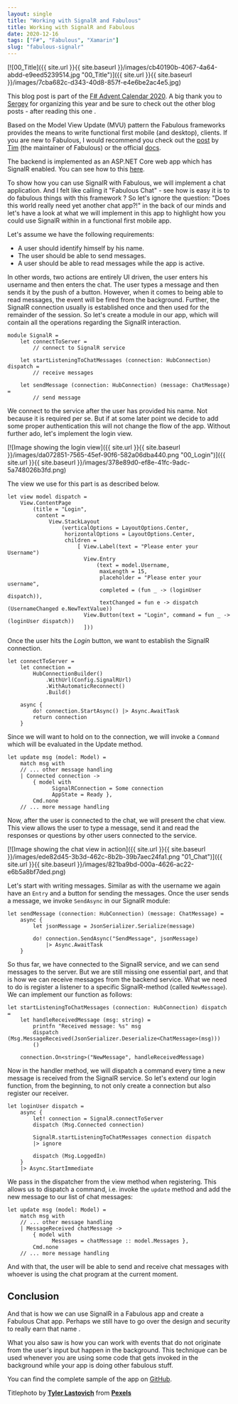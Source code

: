 ```yaml
---
layout: single
title: "Working with SignalR and Fabulous"
title: Working with SignalR and Fabulous
date: 2020-12-16
tags: ["F#", "Fabulous", "Xamarin"]
slug: "fabulous-signalr"
---
```


[![00_Title]({{ site.url }}{{ site.baseurl }}/images/cb40190b-4067-4a64-abdd-e9eed5239514.jpg "00_Title")]({{ site.url }}{{ site.baseurl }}/images/7cba682c-d343-40d8-857f-e4e6be2ac4e5.jpg)

This blog post is part of the [F# Advent Calendar 2020](https://sergeytihon.com/2020/10/22/f-advent-calendar-in-english-2020/). A big thank you to [Sergey](https://twitter.com/sergey_tihon) for organizing this year and be sure to check out the other blog posts - after reading this one .

Based on the Model View Update (MVU) pattern the Fabulous frameworks provides the means to write functional first mobile (and desktop), clients. If you are new to Fabulous, I would recommend you check out the [post](https://timothelariviere.com/2019/12/21/how-to-become-a-fabulous-developer/) by [Tim](https://twitter.com/Tim_Lariviere) (the maintainer of Fabulous) or the official [docs](https://github.com/fsprojects/Fabulous).

The backend is implemented as an ASP.NET Core web app which has SignalR enabled. You can see how to this [here](https://docs.microsoft.com/en-us/aspnet/core/signalr/introduction?view=aspnetcore-5.0).

To show how you can use SignalR with Fabulous, we will implement a chat application. And I felt like calling it "Fabulous Chat" - see how is easy it is to do fabulous things with this framework ? So let's ignore the question: "Does this world really need yet another chat app?!" in the back of our minds and let's have a look at what we will implement in this app to highlight how you could use SignalR within in a functional first mobile app.

Let's assume we have the following requirements:

- A user should identify himself by his name.
- The user should be able to send messages.
- A user should be able to read messages while the app is active.


In other words, two actions are entirely UI driven, the user enters his username and then enters the chat. The user types a message and then sends it by the push of a button. However, when it comes to being able to read messages, the event will be fired from the background. Further, the SignalR connection usually is established once and then used for the remainder of the session. So let's create a module in our app, which will contain all the operations regarding the SignalR interaction.


    module SignalR =
        let connectToServer =
            // connect to SignalR service
    
        let startListeningToChatMessages (connection: HubConnection) dispatch =
            // receive messages
    
        let sendMessage (connection: HubConnection) (message: ChatMessage) =
            // send message


We connect to the service after the user has provided his name. Not because it is required per se. But if at some later point we decide to add some proper authentication this will not change the flow of the app. Without further ado, let's implement the login view.

[![Image showing the login view]({{ site.url }}{{ site.baseurl }}/images/da072851-7565-45ef-90f6-582a06dba440.png "00_Login")]({{ site.url }}{{ site.baseurl }}/images/378e89d0-ef8e-41fc-9adc-5a748026b3fd.png)

The view we use for this part is as described below.


    let view model dispatch =
        View.ContentPage
            (title = "Login",
             content =
                 View.StackLayout
                     (verticalOptions = LayoutOptions.Center,
                      horizontalOptions = LayoutOptions.Center,
                      children =
                          [ View.Label(text = "Please enter your Username")
                            View.Entry
                                (text = model.Username,
                                 maxLength = 15,
                                 placeholder = "Please enter your username",
                                 completed = (fun _ -> (loginUser dispatch)),
                                 textChanged = fun e -> dispatch (UsernameChanged e.NewTextValue))
                            View.Button(text = "Login", command = fun _ -> (loginUser dispatch))
                            ]))


Once the user hits the *Login* button, we want to establish the SignalR connection.


    let connectToServer =
        let connection =
            HubConnectionBuilder()
                .WithUrl(Config.SignalRUrl)
                .WithAutomaticReconnect()
                .Build()
    
        async {
            do! connection.StartAsync() |> Async.AwaitTask
            return connection
        }


Since we will want to hold on to the connection, we will invoke a `Command` which will be evaluated in the Update method.


    let update msg (model: Model) =
        match msg with
        // ... other message handling
        | Connected connection ->
            { model with
                  SignalRConnection = Some connection
                  AppState = Ready },
            Cmd.none
        // ... more message handling


Now, after the user is connected to the chat, we will present the chat view. This view allows the user to type a message, send it and read the responses or questions by other users connected to the service.

[![Image showing the chat view in action]({{ site.url }}{{ site.baseurl }}/images/ede82d45-3b3d-462c-8b2b-39b7aec24fa1.png "01_Chat")]({{ site.url }}{{ site.baseurl }}/images/821ba9bd-000a-4626-ac22-e6b5a8bf7ded.png)

Let's start with writing messages. Similar as with the username we again have an `Entry` and a button for sending the messages. Once the user sends a message, we invoke `SendAsync` in our SignalR module:


    let sendMessage (connection: HubConnection) (message: ChatMessage) =
        async {
            let jsonMessage = JsonSerializer.Serialize(message)
    
            do! connection.SendAsync("SendMessage", jsonMessage)
                |> Async.AwaitTask
        }


So thus far, we have connected to the SignalR service, and we can send messages to the server. But we are still missing one essential part, and that is how we can receive messages from the backend service. What we need to do is register a listener to a specific SignalR-method (called `NewMessage`). We can implement our function as follows:


    let startListeningToChatMessages (connection: HubConnection) dispatch =
        let handleReceivedMessage (msg: string) =
            printfn "Received message: %s" msg
            dispatch (Msg.MessageReceived(JsonSerializer.Deserialize<ChatMessage>(msg)))
            ()
    
        connection.On<string>("NewMessage", handleReceivedMessage)


Now in the handler method, we will dispatch a command every time a new message is received from the SignalR service. So let's extend our login function, from the beginning, to not only create a connection but also register our receiver.


    let loginUser dispatch =
        async {
            let! connection = SignalR.connectToServer
            dispatch (Msg.Connected connection)
    
            SignalR.startListeningToChatMessages connection dispatch
            |> ignore
    
            dispatch (Msg.LoggedIn)
        }
        |> Async.StartImmediate


We pass in the dispatcher from the view method when registering. This allows us to dispatch a command, i.e. invoke the `update` method and add the new message to our list of chat messages:


    let update msg (model: Model) =
        match msg with
        // ... other message handling
        | MessageReceived chatMessage ->
            { model with
                  Messages = chatMessage :: model.Messages },
            Cmd.none
        // ... more message handling


And with that, the user will be able to send and receive chat messages with whoever is using the chat program at the current moment.

## Conclusion

And that is how we can use SignalR in a Fabulous app and create a Fabulous Chat app. Perhaps we still have to go over the design and security to really earn that name .

What you also saw is how you can work with events that do not originate from the user's input but happen in the background. This technique can be used whenever you are using some code that gets invoked in the background while your app is doing other fabulous stuff.

You can find the complete sample of the app on [GitHub](https://github.com/mallibone/FabulousChat/tree/v1.0).

Titlephoto by **[Tyler Lastovich](https://www.pexels.com/@lastly?utm_content=attributionCopyText&amp;utm_medium=referral&amp;utm_source=pexels)** from **[Pexels](https://www.pexels.com/photo/black-iphone-7-on-brown-table-699122/?utm_content=attributionCopyText&amp;utm_medium=referral&amp;utm_source=pexels)**
